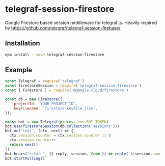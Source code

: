 # telegraf-session-firestore

Google Firestore based session middleware for telegraf.js. Heavily inspired by https://github.com/telegraf/telegraf-session-firebase/

## Installation

```bash
npm install --save telegraf-session-firestore
```

## Example

```js
const Telegraf = require('telegraf')
const firestoreSession = require('telegraf-session-firestore')
const { Firestore } = require('@google-cloud/firestore')

const db = new Firestore({
    projectId: 'YOUR_PROJECT_ID',
    keyFilename: 'firestore-keyfile.json',
});

const bot = new Telegraf(process.env.BOT_TOKEN)
bot.use(firestoreSession(db.collection('sessions')))
bot.on('text', (ctx, next) => {
  ctx.session.counter = ctx.session.counter || 0
  ctx.session.counter++
  return next()
})
bot.hears('/stats', ({ reply, session, from }) => reply(`${session.counter} messages from ${from.username}`))
bot.startPolling()```
